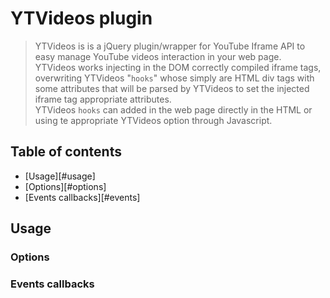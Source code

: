 # YTVideos plugin #
> YTVideos is is a jQuery plugin/wrapper for YouTube Iframe API to easy manage YouTube videos interaction in your web page.  
  YTVideos works injecting in the DOM correctly compiled iframe tags, overwriting YTVideos "`hooks`" whose simply are HTML div tags with some attributes that will be parsed by YTVideos to set the injected iframe tag appropriate attributes.  
  YTVideos `hooks` can added in the web page directly in the HTML or using te appropriate YTVideos option through Javascript.

## Table of contents ##
+ [Usage][#usage]
+ [Options][#options]
+ [Events callbacks][#events]

## Usage ##
<div id="usage"></div>

### Options ###
<div id="options"></div>

### Events callbacks ###
<div id="events"></div>

